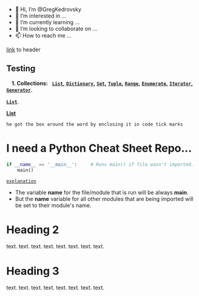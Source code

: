 - 👋 Hi, I’m @GregKedrovsky
- 👀 I’m interested in ...
- 🌱 I’m currently learning ...
- 💞️ I’m looking to collaborate on ...
- 📫 How to reach me ...

<!---
GregKedrovsky/GregKedrovsky is a ✨ special ✨ repository because its `README.md` (this file) appears on your GitHub profile.
You can click the Preview link to take a look at your changes.
--->

[link](https://github.com/GregKedrovsky/GregKedrovsky/blob/main/README.md#heading-3) to header

Testing
----
**&nbsp;&nbsp;&nbsp;** **1. Collections:** **&nbsp;** **[`List`](#list)**__,__ **[`Dictionary`](#dictionary)**__,__ **[`Set`](#set)**__,__ **[`Tuple`](#tuple)**__,__ **[`Range`](#range)**__,__ **[`Enumerate`](#enumerate)**__,__ **[`Iterator`](#iterator)**__,__ **[`Generator`](#generator)**__.__ 

**[`List`](#list)**.

**[List](#list)**

`he got the box around the word by enclosing it in code tick marks`

# I need a Python Cheat Sheet Repo...

```python
if __name__ == '__main__':     # Runs main() if file wasn't imported.
    main()
```

[`explanation`](https://www.freecodecamp.org/news/if-name-main-python-example/)
- The variable __name__ for the file/module that is run will be always __main__.
- But the __name__ variable for all other modules that are being imported will be set to their module's name.

# Heading 2

text. text. text. text. text. text. text. text. 

# Heading 3

text. text. text. text. text. text. text. text. 
